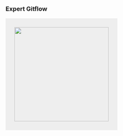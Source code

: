 ### Expert Gitflow

<img style="padding: 24px; height:256px; background-color: #eee" src="./assets/gitflow3.svg">
